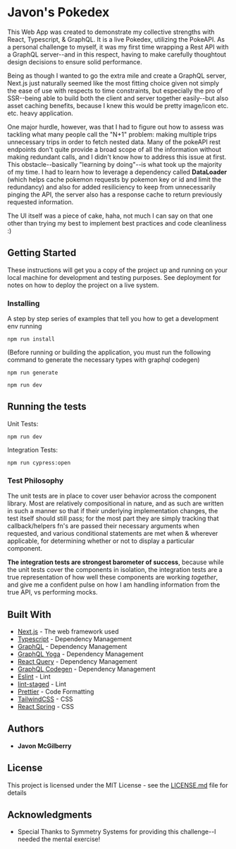 # Javon's Pokedex

This Web App was created to demonstrate my collective strengths with React, Typescript, & GraphQL. It is a live Pokedex, utilizing the PokeAPI. As a personal challenge to myself, it was my first time wrapping a Rest API with a GraphQL server--and in this respect, having to make carefully thoughtout design decisions to ensure solid performance.

Being as though I wanted to go the extra mile and create a GraphQL server, Next.js just naturally seemed like the most fitting choice given not simply the ease of use with respects to time constraints, but especially the pro of SSR--being able to build both the client and server together easily--but also asset caching benefits, because I knew this would be pretty image/icon etc. etc. heavy application.

One major hurdle, however, was that I had to figure out how to assess was tackling what many people call the "N+1" problem: making multiple trips unnecessary trips in order to fetch nested data. Many of the pokeAPI rest endpoints don't quite provide a broad scope of all the information without making redundant calls, and I didn't know how to address this issue at first. This obstacle--basically "learning by doing"--is what took up the majority of my time. I had to learn how to leverage a dependency called **DataLoader** (which helps cache pokemon requests by pokemon key or id and limit the redundancy) and also for added resiliciency to keep from unnecessarily pinging the API, the server also has a response cache to return previously requested information.

The UI itself was a piece of cake, haha, not much I can say on that one other than trying my best to implement best practices and code cleanliness :)

## Getting Started

These instructions will get you a copy of the project up and running on your local machine for development and testing purposes. See deployment for notes on how to deploy the project on a live system.

### Installing

A step by step series of examples that tell you how to get a development env running

```
npm run install
```

(Before running or building the application, you must run the following command to generate the necessary types with graphql codegen)

```
npm run generate
```

```
npm run dev
```

## Running the tests

Unit Tests:

```
npm run dev
```

Integration Tests:

```
npm run cypress:open
```

### Test Philosophy

The unit tests are in place to cover user behavior across the component library. Most are relatively compositional in nature, and as such are written in such a manner so that if their underlying implementation changes, the test itself should still pass; for the most part they are simply tracking that callback/helpers fn's are passed their necessary arguments when requested, and various conditional statements are met when & wherever applicable, for determining whether or not to display a particular component.

**The integration tests are strongest barometer of success**, because while the unit tests cover the components in isolation, the integration tests are a true representation of how well these components are working _together_, and give me a confident pulse on how I am handling information from the true API, vs performing mocks.

## Built With

- [Next.js](https://nextjs.org/) - The web framework used
- [Typescript](https://www.typescriptlang.org/) - Dependency Management
- [GraphQL](https://graphql.org/) - Dependency Management
- [GraphQL Yoga](https://www.the-guild.dev/graphql/yoga-server) - Dependency Management
- [React Query](https://tanstack.com/query/v4/?from=reactQueryV3&original=https://react-query-v3.tanstack.com/) - Dependency Management
- [GraphQL Codegen](https://www.the-guild.dev/graphql/codegen) - Dependency Management
- [Eslint](https://eslint.org/) - Lint
- [lint-staged](https://github.com/okonet/lint-staged) - Lint
- [Prettier](https://prettier.io/) - Code Formatting
- [TailwindCSS](https://tailwindcss.com/) - CSS
- [React Spring](https://react-spring.dev/) - CSS

## Authors

- **Javon McGilberry**

## License

This project is licensed under the MIT License - see the [LICENSE.md](LICENSE.md) file for details

## Acknowledgments

- Special Thanks to Symmetry Systems for providing this challenge--I needed the mental exercise!
